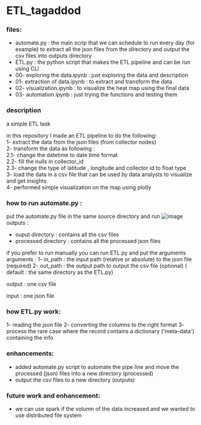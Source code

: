 # ETL_tagaddod
### files:
- automate.py : the main scrip that we can schedule to run every day (for example) to extract all the json files from the directory and output the csv files into outputs directory
- ETL.py : the python script that makes the ETL pipeline and can be run using CLI
- 00- exploring the data.ipynb : just exploring the data and description
- 01- extraction of data.ipynb : to extract and transform the data
- 02- visualization.ipynb : to visualize the heat map using the final data
- 03- automation.ipynb : just trying the functions and testing them


### description
a simple ETL task

in this repository I made an ETL pipeline to do the following: </br>
1- extract the data from the json files (from collector nodes) </br>
2- transform the data as following :</br>
  2.1- change the datetime to date time format </br>
  2.2- fill the nulls in collector_id </br>
  2.3- change the type of latitude , longitude and collector id to float type </br>
3- load the data in a csv file that can be used by data analysts to visualize and get insights </br>
4- performed simple visualization on the map using plotly 


### how to run automate.py :
put the automate.py file in the same source directory and run
![image](https://user-images.githubusercontent.com/47314651/183449068-f1fd4e87-1f04-4f88-bb59-376e6dfddcda.png)
outputs :
- ouput directory : contains all the csv files
- processed directory : contains all the processed json files

if you prefer to run manually you can run ETL.py and put the arguments </br>
arguments : 
1- in_path : the input path (relative or absolute) to the json file  (required)
2- out_path : the output path to output the csv file (optional) ( default : the same directory as the ETL.py)

output :
one csv file

input : 
one json file

### how ETL.py work:
1- reading the json file
2- converting the columns to the right format
3- process the rare case where the record contains a dictionary ('meta-data') containing the info


### enhancements:
- added automate.py script to automate the pipe line and move the processed (json) files into a new directory (processed)
- output the csv files to a new directory (outputs)

### future work and enhancement:
- we can use spark if the volumn of the data increased and we wanted to use distributed file system
